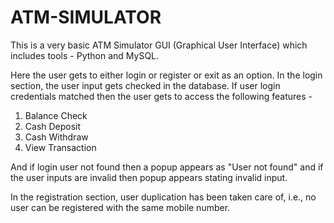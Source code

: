 # ATM-SIMULATOR
This is a very basic ATM Simulator GUI (Graphical User Interface) which includes tools - Python and MySQL.

Here the user gets to either login or register or exit as an option. 
In the login section, the user input gets checked in the database.
If user login credentials matched then the user gets to access the following features - 
1. Balance Check
2. Cash Deposit
3. Cash Withdraw
4. View Transaction

And if login user not found then a popup appears as "User not found" and if the user inputs are invalid then popup appears stating invalid input.

In the registration section, user duplication has been taken care of, i.e., no user can be registered with the same mobile number.
